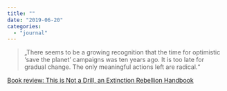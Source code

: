 ```yaml
---
title: ""
date: "2019-06-20"
categories: 
  - "journal"
---
```


> „There seems to be a growing recognition that the time for optimistic ‘save the planet’ campaigns was ten years ago. It is too late for gradual change. The only meaningful actions left are radical.“

[Book review: This is Not a Drill, an Extinction Rebellion Handbook](https://earthbound.report/2019/06/17/book-review-this-is-not-a-drill-an-extinction-rebellion-handbook/)
